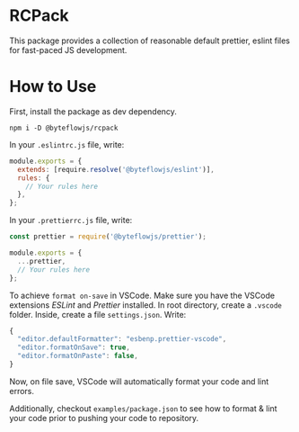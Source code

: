 <!-- @format -->

# RCPack

This package provides a collection of reasonable default prettier, eslint files for fast-paced JS development.

# How to Use

First, install the package as dev dependency.
```
npm i -D @byteflowjs/rcpack
```

In your `.eslintrc.js` file, write:

```js
module.exports = {
  extends: [require.resolve('@byteflowjs/eslint')],
  rules: {
    // Your rules here
  },
};
```

In your `.prettierrc.js` file, write:

```js
const prettier = require('@byteflowjs/prettier');

module.exports = {
  ...prettier,
  // Your rules here
};
```

To achieve `format on-save` in VSCode. Make sure you have the VSCode extensions *ESLint* and *Prettier* installed.
In root directory, create a `.vscode` folder. Inside, create a file `settings.json`. Write:
```js
{
  "editor.defaultFormatter": "esbenp.prettier-vscode",
  "editor.formatOnSave": true,
  "editor.formatOnPaste": false,
}
```

Now, on file save, VSCode will automatically format your code and lint errors.

Additionally, checkout `examples/package.json` to see how to format & lint your code prior to pushing your code to repository.